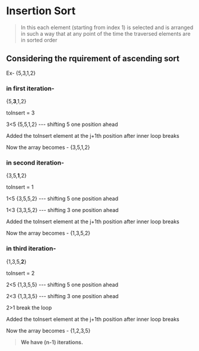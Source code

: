 # Insertion Sort

> In this each element (starting from index 1) is selected and is arranged in such a way that at any point of the time the traversed elements are in sorted order


## Considering the rquirement of ascending sort
Ex- {5,3,1,2}

### in first iteration-

{5,**3**,1,2}

toInsert = 3

3<5     {5,5,1,2}   --- shifting 5 one position ahead

Added the toInsert element at the j+1th position after inner loop breaks

Now the array becomes - {3,5,1,2}



### in second iteration-

{3,5,**1**,2}

toInsert = 1

1<5     {3,5,5,2}   --- shifting 5 one position ahead

1<3     {3,3,5,2}   --- shifting 3 one position ahead

Added the toInsert element at the j+1th position after inner loop breaks

Now the array becomes - {1,3,5,2}



### in third iteration-

{1,3,5,**2**}

toInsert = 2

2<5     {1,3,5,5}   --- shifting 5 one position ahead

2<3     {1,3,3,5}   --- shifting 3 one position ahead

2>1     break the loop

Added the toInsert element at the j+1th position after inner loop breaks

Now the array becomes - {1,2,3,5}



> **We have (n-1) iterations.**
